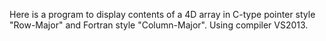Here is a program to display contents of a 4D array in C-type pointer style "Row-Major" and Fortran style "Column-Major". 
Using compiler VS2013.
